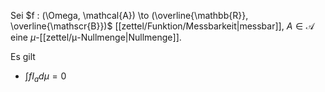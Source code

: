 Sei $f : (\Omega, \mathcal{A}) \to (\overline{\mathbb{R}}, \overline{\mathscr{B}})$ [[zettel/Funktion/Messbarkeit|messbar]], $A \in \mathcal{A}$ eine $\mu$-[[zettel/μ-Nullmenge|Nullmenge]].

Es gilt
- $\int f I_a d\mu = 0$